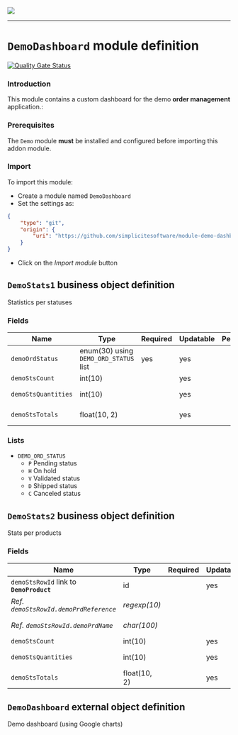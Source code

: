 <!--
 ___ _            _ _    _ _    __
/ __(_)_ __  _ __| (_)__(_) |_ /_/
\__ \ | '  \| '_ \ | / _| |  _/ -_)
|___/_|_|_|_| .__/_|_\__|_|\__\___|
            |_| 
-->
![](https://docs.simplicite.io//logos/logo250.png)
* * *

`DemoDashboard` module definition
=================================

[![Quality Gate Status](https://sonarcloud.io/api/project_badges/measure?project=simplicite-modules-DemoProject&metric=alert_status)](https://sonarcloud.io/dashboard?id=simplicite-modules-DemoProject)

### Introduction

This module contains a custom dashboard for the demo **order management** application.:

### Prerequisites

The `Demo` module **must** be installed and configured before importing this addon module.

### Import

To import this module:

- Create a module named `DemoDashboard`
- Set the settings as:

```json
{
	"type": "git",
	"origin": {
		"uri": "https://github.com/simplicitesoftware/module-demo-dashboard.git"
	}
}
```

- Click on the _Import module_ button

`DemoStats1` business object definition
---------------------------------------

Statistics per statuses

### Fields

| Name                                                         | Type                                     | Required | Updatable | Personal | Description                                                                      |
|--------------------------------------------------------------|------------------------------------------|----------|-----------|----------|----------------------------------------------------------------------------------|
| `demoOrdStatus`                                              | enum(30) using `DEMO_ORD_STATUS` list    | yes      | yes       |          | Order status                                                                     |
| `demoStsCount`                                               | int(10)                                  |          | yes       |          | -                                                                                |
| `demoStsQuantities`                                          | int(10)                                  |          | yes       |          | Ordered quantities                                                               |
| `demoStsTotals`                                              | float(10, 2)                             |          | yes       |          | Ordered amount                                                                   |

### Lists

* `DEMO_ORD_STATUS`
    - `P` Pending status
    - `H` On hold
    - `V` Validated status
    - `D` Shipped status
    - `C` Canceled status

`DemoStats2` business object definition
---------------------------------------

Stats per products

### Fields

| Name                                                         | Type                                     | Required | Updatable | Personal | Description                                                                      |
|--------------------------------------------------------------|------------------------------------------|----------|-----------|----------|----------------------------------------------------------------------------------|
| `demoStsRowId` link to **`DemoProduct`**                     | id                                       |          | yes       |          | -                                                                                |
| _Ref. `demoStsRowId.demoPrdReference`_                       | _regexp(10)_                             |          |           |          | _Product reference_                                                              |
| _Ref. `demoStsRowId.demoPrdName`_                            | _char(100)_                              |          |           |          | _Product name_                                                                   |
| `demoStsCount`                                               | int(10)                                  |          | yes       |          | -                                                                                |
| `demoStsQuantities`                                          | int(10)                                  |          | yes       |          | Ordered quantities                                                               |
| `demoStsTotals`                                              | float(10, 2)                             |          | yes       |          | Ordered amount                                                                   |

`DemoDashboard` external object definition
------------------------------------------

Demo dashboard (using Google charts)


